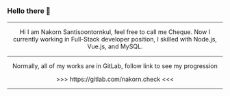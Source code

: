 ### Hello there 👋
---

<p align="center"> Hi I am Nakorn Santisoontornkul, feel free to call me Cheque. Now I currently working in Full-Stack developer position, I skilled with Node.js, Vue.js, and MySQL. </p>

---

<p align="center"> Normally, all of my works are in GitLab, follow link to see my progression </p>

<p align="center"> >>> <href>https://gitlab.com/nakorn.check</href> <<< </p>

---

